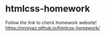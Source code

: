 # htmlcss-homework

Follow the link to check homework website!
https://nnniyaz.github.io/htmlcss-homework/
